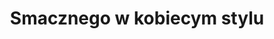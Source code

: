 ---
title: Smacznego w kobiecym stylu
sub_title: Przepisy | Gotowanie | Kulinaria | Blog Kobieta ze smakiem – W kobiecym stylu o różnych smakach życia
---